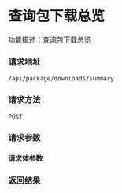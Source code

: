 # 查询包下载总览
功能描述：查询包下载总览

### 请求地址
```
/api/package/downloads/summary
```

### 请求方法
`POST`
### 请求参数



#### 请求体参数
### 返回结果

